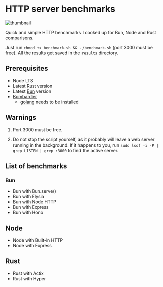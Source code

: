 # HTTP server benchmarks

![thumbnail](https://share.exerra.xyz/SnNKTVP.png)

Quick and simple HTTP benchmarks I cooked up for Bun, Node and Rust comparisons.

Just run `chmod +x benchmark.sh && ./benchmark.sh` (port 3000 must be free). All the results get saved in the `results` directory.

## Prerequisites

- Node LTS
- Latest Rust version
- Latest [Bun](https://bun.sh) version
- [Bombardier](https://github.com/codesenberg/bombardier)
  - [golang](https://go.dev) needs to be installed

## Warnings

1. Port 3000 must be free.

2. Do not stop the script yourself, as it probably will leave a web server running in the background. If it happens to you, run `sudo lsof -i -P | grep LISTEN | grep :3000` to find the active server.

## List of benchmarks

### Bun

- Bun with Bun.serve()
- Bun with Elysia
- Bun with Node HTTP
- Bun with Express
- Bun with Hono

## Node

- Node with Built-in HTTP
- Node with Express

## Rust

- Rust with Actix
- Rust with Hyper
